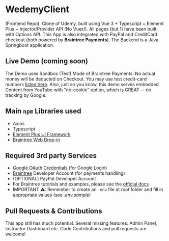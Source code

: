 # WedemyClient

(Frontend Repo). Clone of Udemy, built using Vue 3 + Typescript + Element Plus + Injector/Provider API (No Vuex!). All
pages (but 1) have been built with Options API. This App is also integrated with PayPal and CreditCard checkout (both
powered by **Braintree Payments**). The Backend is a Java Springboot application.

## Live Demo (coming soon)

The Demo uses Sandbox (Test) Mode of Braintree Payments. No actual money will be deducted on Checkout. You may use test
credit-card numbers [listed here](https://developer.paypal.com/braintree/docs/guides/credit-cards/testing-go-live/java). Also, just so 
you know, this demo serves embedded Content from YouTube with "no-cookie" option, which is GREAT -- no tracking by Google.

## Main `npm` Libraries used

- Axios
- Typescript
- [Element Plus UI Framework](https://element-plus.org/en-US/)
- [Braintree Web Drop-in ](https://www.npmjs.com/package/braintree-web-drop-in)

## Required 3rd party Services
 
- [Google OAuth Credentials](https://console.developers.google.com/apis/credentials) (for Google Login)
- [Braintree](https://developer.paypal.com/braintree/docs) Developer Account (for payments handling)
- (OPTIONAL) PayPal Developer Account
- For Braintree tutorials and examples, please see
  the [official docs](https://developer.paypal.com/braintree/docs/guides/drop-in/setup-and-integration/javascript/v3)
- IMPORTANT ⚠: Remember to create an `.env` file at root folder and fill in appropriate values (see _.env.sample_)

## Pull Requests & Contributions

This app still has much potential. Several missing features: Admin Panel, Instructor Dashboard etc. Code Contributions and pull requests are welcome!
